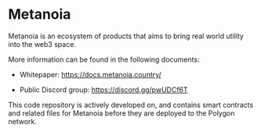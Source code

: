 # Metanoia

Metanoia is an ecosystem of products that aims to bring real world utility into the web3 space.



More information can be found in the following documents:

-  Whitepaper: https://docs.metanoia.country/

-  Public Discord group: https://discord.gg/pwUDCf6T

This code repository is actively developed on, and contains smart contracts and related files for Metanoia before they are deployed to the Polygon network.

